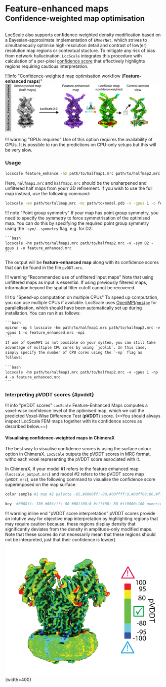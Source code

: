 # Feature-enhanced maps<br><sup>Confidence-weighted map optimisation</sup>

LocScale also supports confidence-weighted density modification based on a Bayesian-approximate implementation of ```EMmerNet```, whiich strives to simultaneously optimise high-resolution detail and contrast of low(er) resolution map regions or contextual stucture. To mitigate any risk of bias from network hallucination, ```LocScale``` integrates this procedure with calculation of a per-pixel [confidence score](#pvddt) that effectively highlights regions requiring cautious interpretation.
<br>

!!!info "Confidence-weighted map optimisation workflow (__Feature-enhanced maps__)"
    <br>
    ![alt text](img/feature_enhanced.png)

!!! warning "GPUs required"
    Use of this option requires the availability of GPUs. It is possible to run the predictions on CPU-only setups but this will be very slow.   


### Usage

```bash
locscale feature_enhance -hm path/to/halfmap1.mrc path/to/halfmap2.mrc -v -gpus 1 -o feature_enhanced.mrc
```

Here, ```halfmap1.mrc``` and ```halfmap2.mrc``` should be the unsharpened and unfiltered half maps from yourr 3D refinement. If you wish to use the full map instead, use the following command:

```bash
locscale -em path/to/fullmap.mrc -mc path/to/model.pdb -v -gpus 1 -o feature_enhanced.mrc
```

!!! note "Point group symmetry"
    If your map has point group symmetry, you need to specify the symmetry to force symmetrisation of the optimised map. You can do
    this by specifying the required point group symmetry using the `-sym/--symmetry` flag, e.g. for D2:

    ```bash
    locscale -hm path/to/halfmap1.mrc path/to/halfmap2.mrc -v -sym D2 -gpus 1 -o feature_enhanced.mrc
    ```

The output will be __feature-enhanced map__ along with its confidence scores that can be found in the file ```pvDDT.mrc```.

!!! warning "Recommended use of unfiltered input maps"
    Note that using unfiltered maps as input is essential. If using previously filtered maps, information beyond the spatial filter cutoff cannot be recovered.   


!!! tip "Speed-up computation on multiple CPUs"
    To speed up computation, you can use multiple CPUs if available. LocScale uses [OpenMPI](https://www.open-mpi.org/)/[`mpi4py`](https://mpi4py.readthedocs.io/en/stable/) for parallelisation, which should have been automatically set up during installation. You can run it as follows:

    ```bash
    mpirun -np 4 locscale -hm path/to/halfmap1.mrc path/to/halfmap2.mrc -v -gpus 1 -o feature_enhanced.mrc -mpi
    ```
    If use of OpenMPI is not possible on your system, you can still take advantage of multiple CPU cores by using `joblib`. In this case, simply specify the number of CPU cores using the `-np` flag as follows:

    ```bash
    locscale -hm path/to/halfmap1.mrc path/to/halfmap2.mrc -v -gpus 1 -np 4 -o feature_enhanced.mrc
    ```

### Interpreting pVDDT scores {#pvddt}

!!! info "pVDDT scores"
    `LocScale` Feature-Enhanced Maps computes a voxel-wise confidence level of the optimised map, which we call the predicted Voxel-Wise
    Difference Test (__pVDDT__) score. {==You should always inspect LocScale FEM maps together with its confidence scores as described
    below.==}  

#### Visualising confidence-weighted maps in ChimeraX
The best way to visualise confidence scores is using the surface colour option in ChimeraX. `LocScale` outputs the pVDDT scores in MRC format, withc each voxel representing the pVDDT score associated with it.  <br>

In ChimeraX, if your model #1 refers to the feature enhanced map (`locscale_output.mrc`) and model #2 refers to the pVDDT score map (`pVDDT.mrc`), use the following command to visualise the confidence score superimposed on the map surface:  

```bash 
color sample #1 map #2 palette -95,#0000ff:-80,#00ffff:0,#00ff00:80,#ffff00:95,#ff0000
```

```bash
key  #0000ff:-100 #00ffff:-80 #00ff00:0 #ffff00:-80 #ff0000:100 numericLabelSpacing proportional fontSize 16 ticks true pos 0.9,0.5 size 0.01,0.2
```


!!! warning inline end "pVDDT score interpretation"
    pVDDT scores provide an intutive way for objective map interpretation by highlighting regions that may require caution because. these regions display density that significantly deviates from the density in amplitude-only modified maps. Note that these scores do not necessarily mean that these regions should not be interpreted, just that their confidence is low(er).   
![pvddt](img/pvddt.png){width=400}
